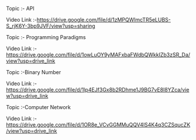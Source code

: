 Topic :- API

Video Link :-https://drive.google.com/file/d/1zMPQWlmcTR5eLUBS-S_rjK6Y-3bp9JVF/view?usp=sharing
 
Topic :- Programming Paradigms
 
Video Link :-https://drive.google.com/file/d/1owLuOY9yMAFxbaFWdbQWkkIZb3zSR_Da/view?usp=drive_link

Topic :-Binary Number
 
Video Link :- https://drive.google.com/file/d/1lp4EJf3Gx8b2RDhme1J9BG7vE8l8YZca/view?usp=drive_link

Topic :-Computer Network
 
Video Link :- https://drive.google.com/file/d/1OR8e_VCvGGMMuQQV4lS4K4q3CZSqucZK/view?usp=drive_link
